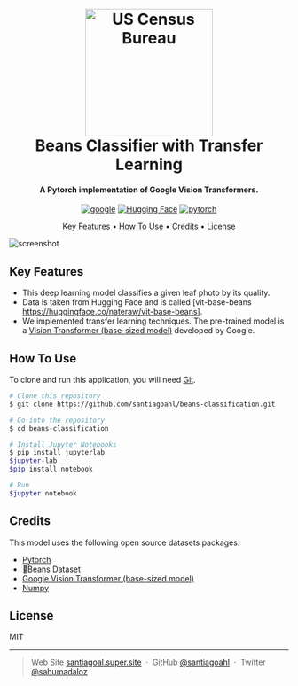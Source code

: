 <h1 align="center">
  <br>
  <a href="https://www.google.com/url?sa=t&rct=j&q=&esrc=s&source=web&cd=&cad=rja&uact=8&ved=2ahUKEwiXr4mw4Zj7AhX0SDABHfibBTIQFnoECBYQAQ&url=https%3A%2F%2Fwww.census.gov%2F&usg=AOvVaw3GuO0GtBqUhZ_msyq5s0RM"><img src="https://winter-anchovy-50e.notion.site/image/https%3A%2F%2Fs3-us-west-2.amazonaws.com%2Fsecure.notion-static.com%2Fcb96290d-34c3-47be-83c4-58105d2d9e3e%2Fdescarga.jpg?table=block&id=0a72e060-52b9-432f-93ce-d9592b8c60da&spaceId=12eea25e-0790-4a8f-aa1c-b60f93c02da2&width=1600&userId=&cache=v2" alt="US Census Bureau" width="230"></a>
  <br>
  Beans Classifier with Transfer Learning
  <br>
</h1>
<h4 align="center">A Pytorch implementation of Google Vision Transformers.</h4>

<p align="center">
  <a href='https://huggingface.co/' target="_blank"><img alt='google' src='https://img.shields.io/badge/Google_Vision-Transformer-100000?style=for-the-badge&logo=google&logoColor=f4c20d&labelColor=4885ed&color=3cba54'/></a> <a href='https://huggingface.co/' target="_blank"><img alt='Hugging Face' src='https://img.shields.io/badge/Hugging-Face-100000?style=for-the-badge&logo=Hugging Face&logoColor=fcd376&labelColor=fcd41c&color=fbb30a'/></a> <a href='https://huggingface.co/' target="_blank"><img alt='pytorch' src='https://img.shields.io/badge/pytorch-100000?style=for-the-badge&logo=pytorch&logoColor=ef4c2d&labelColor=000000&color=343b44'/></a>
</p>

<p align="center">
  <a href="#key-features">Key Features</a> •
  <a href="#how-to-use">How To Use</a> •
  <a href="#credits">Credits</a> •
  <a href="#license">License</a>
</p>

![screenshot](https://scitechdaily.com/images/Mung-Bean-Sprouts.gif)

## Key Features

* This deep learning model classifies a given leaf photo by its quality. 
* Data is taken from Hugging Face and is called [vit-base-beans
https://huggingface.co/nateraw/vit-base-beans].
* We implemented transfer learning techniques. The pre-trained model is a [Vision Transformer (base-sized model)](https://huggingface.co/google/vit-base-patch16-224-in21k#vision-transformer-base-sized-model) developed by Google.



## How To Use

To clone and run this application, you will need [Git](https://git-scm.com).

```bash
# Clone this repository
$ git clone https://github.com/santiagoahl/beans-classification.git

# Go into the repository
$ cd beans-classification

# Install Jupyter Notebooks
$ pip install jupyterlab
$jupyter-lab
$pip install notebook

# Run
$jupyter notebook
```

## Credits

This model uses the following open source datasets packages:

- [Pytorch](https://scikit-learn.org/stable/)
- [🤗Beans  Dataset](https://huggingface.co/nateraw/vit-base-beans)
- [Google Vision Transformer (base-sized model)
](https://huggingface.co/google/vit-base-patch16-224-in21k)
- [Numpy](https://numpy.org/)


## License

MIT

---

> Web Site [santiagoal.super.site](https://santiagoal.super.site/) &nbsp;&middot;&nbsp;
> GitHub [@santiagoahl](https://github.com/santiagoahl) &nbsp;&middot;&nbsp;
> Twitter [@sahumadaloz](https://twitter.com/sahumadaloz)
